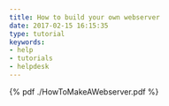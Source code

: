 ```yaml
---
title: How to build your own webserver
date: 2017-02-15 16:15:35
type: tutorial
keywords:
- help
- tutorials
- helpdesk
---
```


{% pdf ./HowToMakeAWebserver.pdf %}
